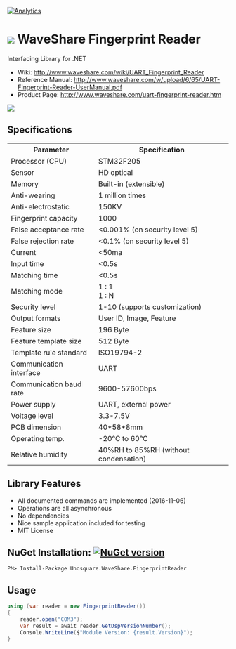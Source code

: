 [![Analytics](https://ga-beacon.appspot.com/UA-8535255-2/unosquare/wsfingerprint/)](https://github.com/igrigorik/ga-beacon)

# <img src="https://github.com/unosquare/wsfingerprint/raw/master/logos/wsfp-logo-32.png"></img> WaveShare Fingerprint Reader
Interfacing Library for .NET

* Wiki: http://www.waveshare.com/wiki/UART_Fingerprint_Reader
* Reference Manual: http://www.waveshare.com/w/upload/6/65/UART-Fingerprint-Reader-UserManual.pdf
* Product Page: http://www.waveshare.com/uart-fingerprint-reader.htm

<img src="https://github.com/unosquare/wsfingerprint/raw/master/logos/wsfp-image.jpg">

## Specifications

<table class="tabSty-1" width="600">
<tbody>
<tr><th><font size="3">Parameter</font></th><th><font size="3">Specification</font></th></tr>
<tr>
<td><font size="3">Processor (CPU)&nbsp;</font></td>
<td><font size="3">STM32F205</font></td>
</tr>
<tr>
<td><font size="3">Sensor</font></td>
<td><font size="3">HD optical</font></td>
</tr>
<tr>
<td><font size="3">Memory</font></td>
<td><font size="3">Built-in (extensible)</font></td>
</tr>
<tr>
<td><font size="3">Anti-wearing</font></td>
<td><font size="3">1 million times</font></td>
</tr>
<tr>
<td><font size="3">Anti-electrostatic</font></td>
<td><font size="3">150KV&nbsp;</font></td>
</tr>
<tr>
<td><font size="3">Fingerprint capacity</font></td>
<td><font size="3">1000</font></td>
</tr>
<tr>
<td><font size="3">False acceptance rate</font></td>
<td><font size="3">&lt;0.001% (on security level 5)&nbsp;</font></td>
</tr>
<tr>
<td><font size="3">False rejection rate</font></td>
<td><font size="3">&lt;0.1%&nbsp;(on security level 5)&nbsp;</font></td>
</tr>
<tr>
<td><font size="3">Current</font></td>
<td><font size="3">&lt;50ma&nbsp;</font></td>
</tr>
<tr>
<td><font size="3">Input time</font></td>
<td><font size="3">&lt;0.5s</font></td>
</tr>
<tr>
<td><font size="3">Matching time</font></td>
<td><font size="3">&lt;0.5s</font></td>
</tr>
<tr>
<td><font size="3">Matching mode</font></td>
<td><font size="3">1 : 1&nbsp;<br>1 : N&nbsp;</font></td>
</tr>
<tr>
<td><font size="3">Security level</font></td>
<td><font size="3">1-10 (supports customization)</font></td>
</tr>
<tr>
<td><font size="3">Output formats</font></td>
<td><font size="3">User ID, Image, Feature</font></td>
</tr>
<tr>
<td><font size="3">Feature size</font></td>
<td><font size="3">196 Byte</font></td>
</tr>
<tr>
<td><font size="3">Feature template size&nbsp;</font></td>
<td><font size="3">512 Byte&nbsp;</font></td>
</tr>
<tr>
<td><font size="3">Template rule standard</font></td>
<td><font size="3">ISO19794-2&nbsp;</font></td>
</tr>
<tr>
<td><font size="3">Communication interface</font></td>
<td><font size="3">UART</font></td>
</tr>
<tr>
<td><font size="3">Communication baud rate</font></td>
<td><font size="3">9600-57600bps</font></td>
</tr>
<tr>
<td><font size="3">Power supply</font></td>
<td><font size="3">UART, external power</font></td>
</tr>
<tr>
<td><font size="3">Voltage level</font></td>
<td><font size="3">3.3-7.5V&nbsp;</font></td>
</tr>
<tr>
<td><font size="3">PCB dimension</font></td>
<td><font size="3">40*58*8mm&nbsp;&nbsp;</font></td>
</tr>
<tr>
<td><font size="3">Operating temp.</font></td>
<td><font size="3">-20℃&nbsp;to 60℃</font></td>
</tr>
<tr>
<td><font size="3">Relative humidity</font></td>
<td><font size="3">40%RH to 85%RH (without condensation)</font></td>
</tr>
</tbody>
</table>

## Library Features
* All documented commands are implemented (2016-11-06)
* Operations are all asynchronous
* No dependencies
* Nice sample application included for testing
* MIT License

## NuGet Installation: [![NuGet version](https://badge.fury.io/nu/Unosquare.WaveShare.FingerprintReader.svg)](https://badge.fury.io/nu/Unosquare.WaveShare.FingerprintReader)

```
PM> Install-Package Unosquare.WaveShare.FingerprintReader
```

## Usage

```csharp
using (var reader = new FingerprintReader())
{
    reader.open("COM3");
    var result = await reader.GetDspVersionNumber();
    Console.WriteLine($"Module Version: {result.Version}");
}
```

